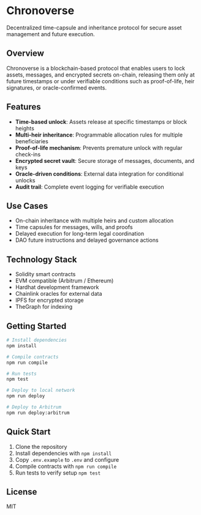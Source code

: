 # Chronoverse

Decentralized time-capsule and inheritance protocol for secure asset management and future execution.

## Overview

Chronoverse is a blockchain-based protocol that enables users to lock assets, messages, and encrypted secrets on-chain, releasing them only at future timestamps or under verifiable conditions such as proof-of-life, heir signatures, or oracle-confirmed events.

## Features

- **Time-based unlock**: Assets release at specific timestamps or block heights
- **Multi-heir inheritance**: Programmable allocation rules for multiple beneficiaries
- **Proof-of-life mechanism**: Prevents premature unlock with regular check-ins
- **Encrypted secret vault**: Secure storage of messages, documents, and keys
- **Oracle-driven conditions**: External data integration for conditional unlocks
- **Audit trail**: Complete event logging for verifiable execution

## Use Cases

- On-chain inheritance with multiple heirs and custom allocation
- Time capsules for messages, wills, and proofs
- Delayed execution for long-term legal coordination
- DAO future instructions and delayed governance actions

## Technology Stack

- Solidity smart contracts
- EVM compatible (Arbitrum / Ethereum)
- Hardhat development framework
- Chainlink oracles for external data
- IPFS for encrypted storage
- TheGraph for indexing

## Getting Started

```bash
# Install dependencies
npm install

# Compile contracts
npm run compile

# Run tests
npm test

# Deploy to local network
npm run deploy

# Deploy to Arbitrum
npm run deploy:arbitrum
```

## Quick Start

1. Clone the repository
2. Install dependencies with `npm install`
3. Copy `.env.example` to `.env` and configure
4. Compile contracts with `npm run compile`
5. Run tests to verify setup `npm test`

## License

MIT

